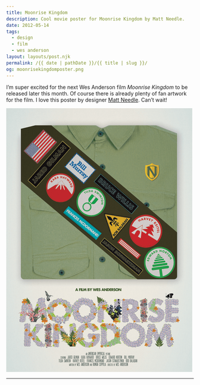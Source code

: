 ```yaml
---
title: Moonrise Kingdom
description: Cool movie poster for Moonrise Kingdom by Matt Needle.
date: 2012-05-14
tags: 
  - design
  - film
  - wes anderson
layout: layouts/post.njk
permalink: /{{ date | pathDate }}/{{ title | slug }}/
og: moonrisekingdomposter.png
---
```


I’m super excited for the next Wes Anderson film _Moonrise Kingdom_ to be released later this month. Of course there is already plenty of fan artwork for the film. I love this poster by designer [Matt Needle](http://needledesign.bigcartel.com/product/moonrise-kingdom). Can’t wait!

![movie poster for Moonrise Kingdom with cast names drawn as scout merit badges on a sash](/img/moonrisekingdomposter.png)

---
